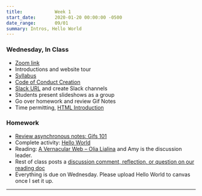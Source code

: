 ```yaml
---
title:            Week 1
start_date:       2020-01-20 00:00:00 -0500
date_range:       09/01
summary: Intros, Hello World
---
```


### Wednesday, In Class

- [Zoom link](https://zoom.us/j/7047994536?pwd=RThBZ0oyWHd5M2RZcmFNQUVwUFJHUT09)
- Introductions and website tour
- [Syllabus](/syllabus)
- [Code of Conduct Creation](https://paper.dropbox.com/doc/F21-Penn-Art-of-the-Web-Names-and-Code-of-Conduct--BRhmo1RPfQg72gC5uOHvFKaTAQ-swtCTmyzickzVJXnrZTtP)
- [Slack URL](https://artoftheweb.slack.com/) and create Slack channels
- Students present slideshows as a group
- Go over homework and review Gif Notes
- Time permitting, [HTML Introduction](https://paper.dropbox.com/doc/Penn-Week-1-Notes-HTML-Intro--BRgIFRFnL3WDFissy86ufoeoAQ-7KrfJmJFjwPEFOJIbxkeD)


### Homework
- [Review asynchronous notes: Gifs 101](https://paper.dropbox.com/doc/GIFS-101--A60iRc0JBLuk3FeEGh~JqNVYAQ-xZsnAlXPM4FWaWCXelHPm)
- Complete activity: [Hello World](../projects/hello-world)
- Reading: [A Vernacular Web – Olia Lialina](http://art.teleportacia.org/observation/vernacular/) and Amy is the discussion leader.
- Rest of class posts a [discussion comment, reflection, or question on our reading doc](https://paper.dropbox.com/doc/Penn-Art-of-Web-F21-Reading-Reflections--BRjWBR8tFIt3tNlD9Db67EhhAQ-DPFsc5O6umbnRZ94cZyFY)
- Everything is due on Wednesday. Please upload Hello World to canvas once I set it up.


---
